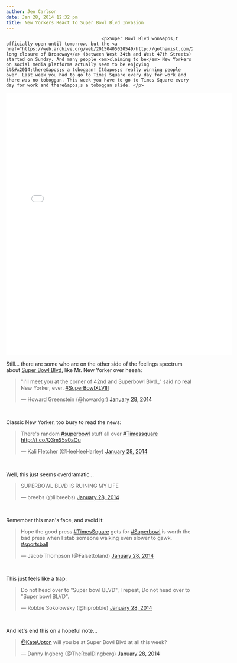 ```yaml
---
author: Jen Carlson
date: Jan 28, 2014 12:32 pm
title: New Yorkers React To Super Bowl Blvd Invasion
---
```


	
										<p>Super Bowl Blvd won&apos;t officially open until tomorrow, but the <a href="https://web.archive.org/web/20150405020549/http://gothamist.com/2013/12/12/times_square_will_be_under_lockdown.php">week-long closure of Broadway</a> (between West 34th and West 47th Streets) started on Sunday. And many people <em>claiming to be</em> New Yorkers on social media platforms actually seem to be enjoying it&#x2014;there&apos;s a toboggan! It&apos;s really winning people over. Last week you had to go to Times Square every day for work and there was no toboggan. This week you have to go to Times Square every day for work and there&apos;s a toboggan slide. </p>

<center><iframe src="//web.archive.org/web/20150405020549if_/http://instagram.com/p/jt1fvgzP5r/embed/" width="612" height="710" frameborder="0" scrolling="no" allowtransparency="true"></iframe></center>

<p>Still... there are some who are on the other side of the feelings spectrum about <a href="https://web.archive.org/web/20150405020549/http://www.nycgo.com/articles/super-bowl-boulevard">Super Bowl Blvd</a>, like Mr. New Yorker over heeah:<br>
</p><blockquote class="twitter-tweet" lang="en"><p>&quot;I&apos;ll meet you at the corner of 42nd and Superbowl Blvd.,&quot; said no real New Yorker, ever. <a href="https://web.archive.org/web/20150405020549/https://twitter.com/search?q=%23SuperBowlXLVIII&amp;src=hash">#SuperBowlXLVIII</a></p>&#x2014; Howard Greenstein (@howardgr) <a href="https://web.archive.org/web/20150405020549/https://twitter.com/howardgr/statuses/428204491649720320">January 28, 2014</a></blockquote><br>
<script async src="//web.archive.org/web/20150405020549js_/http://platform.twitter.com/widgets.js" charset="utf-8"></script><p></p>

<p>Classic New Yorker, too busy to read the news:<br>
</p><blockquote class="twitter-tweet" lang="en"><p>There&apos;s random <a href="https://web.archive.org/web/20150405020549/https://twitter.com/search?q=%23superbowl&amp;src=hash">#superbowl</a> stuff all over <a href="https://web.archive.org/web/20150405020549/https://twitter.com/search?q=%23Timessquare&amp;src=hash">#Timessquare</a> <a href="https://web.archive.org/web/20150405020549/http://t.co/Q3mS5s0aOu">http://t.co/Q3mS5s0aOu</a></p>&#x2014; Kali Fletcher (@HeeHeeHarley) <a href="https://web.archive.org/web/20150405020549/https://twitter.com/HeeHeeHarley/statuses/428208215932026880">January 28, 2014</a></blockquote><br>
<script async src="//web.archive.org/web/20150405020549js_/http://platform.twitter.com/widgets.js" charset="utf-8"></script><p></p>

<p>Well, this just seems overdramatic...<br>
</p><blockquote class="twitter-tweet" lang="en"><p>SUPERBOWL BLVD IS RUINING MY LIFE</p>&#x2014; breebs (@lilbreebs) <a href="https://web.archive.org/web/20150405020549/https://twitter.com/lilbreebs/statuses/428160980372049921">January 28, 2014</a></blockquote><br>
<script async src="//web.archive.org/web/20150405020549js_/http://platform.twitter.com/widgets.js" charset="utf-8"></script><p></p>

<p>Remember this man&apos;s face, and avoid it:<br>
</p><blockquote class="twitter-tweet" lang="en"><p>Hope the good press <a href="https://web.archive.org/web/20150405020549/https://twitter.com/search?q=%23TimesSquare&amp;src=hash">#TimesSquare</a> gets for <a href="https://web.archive.org/web/20150405020549/https://twitter.com/search?q=%23Superbowl&amp;src=hash">#Superbowl</a> is worth the bad press when I stab someone walking even slower to gawk. <a href="https://web.archive.org/web/20150405020549/https://twitter.com/search?q=%23sportsball&amp;src=hash">#sportsball</a></p>&#x2014; Jacob Thompson (@Falsettoland) <a href="https://web.archive.org/web/20150405020549/https://twitter.com/Falsettoland/statuses/428167691010969600">January 28, 2014</a></blockquote><br>
<script async src="//web.archive.org/web/20150405020549js_/http://platform.twitter.com/widgets.js" charset="utf-8"></script><p></p>

<p>This just feels like a trap:<br>
</p><blockquote class="twitter-tweet" lang="en"><p>Do not head over to &quot;Super bowl BLVD&quot;, I repeat, Do not head over to &quot;Super bowl BLVD&quot;.</p>&#x2014; Robbie Sokolowsky (@hiprobbie) <a href="https://web.archive.org/web/20150405020549/https://twitter.com/hiprobbie/statuses/428027856330186752">January 28, 2014</a></blockquote><br>
<script async src="//web.archive.org/web/20150405020549js_/http://platform.twitter.com/widgets.js" charset="utf-8"></script><p></p>

<p>And let&apos;s end this on a hopeful note...<br>
</p><blockquote class="twitter-tweet" lang="en"><p><a href="https://web.archive.org/web/20150405020549/https://twitter.com/KateUpton">@KateUpton</a> will you be at Super Bowl Blvd at all this week?</p>&#x2014; Danny Ingberg (@TheRealDIngberg) <a href="https://web.archive.org/web/20150405020549/https://twitter.com/TheRealDIngberg/statuses/428189353043836928">January 28, 2014</a></blockquote><br>
<script async src="//web.archive.org/web/20150405020549js_/http://platform.twitter.com/widgets.js" charset="utf-8"></script><p></p>					
										
									
				